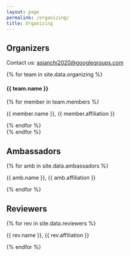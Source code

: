 ```yaml
---
layout: page
permalink: /organizing/
title: Organizing
---
```


<h2 class="section-header">Organizers</h2>
<div class="team-wrapper">
    <p>Contact us: <a href="mailto:asianchi2020@googlegroups.com">asianchi2020@googlegroups.com</a></p>
    {% for team in site.data.organizing %}
    <h4 class="section-header">{{ team.name }}</h4>
    <div class="organizers-wrapper">
    {% for member in team.members %}
        <p><span class="amb-name">{{ member.name }}</span>, {{ member.affiliation }}</p>
    {% endfor %}
    </div>
    {% endfor %}
</div>

<h2 class="section-header">Ambassadors</h2>
<div class="ambassadors-wrapper">
    {% for amb in site.data.ambassadors %}
        <p><span class="amb-name">{{ amb.name }}</span>, {{ amb.affiliation }}</p>
    {% endfor %}
</div>

<h2 class="section-header">Reviewers</h2>
<div class="ambassadors-wrapper">
    {% for rev in site.data.reviewers %}
        <p><span class="amb-name">{{ rev.name }}</span>, {{ rev.affiliation }}</p>
    {% endfor %}
</div>